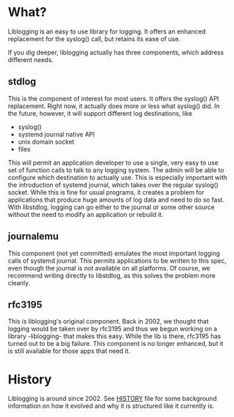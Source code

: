 What?
=====
Liblogging is an easy to use library for logging. It offers an enhanced
replacement for the syslog() call, but retains its ease of use.

If you dig deeper, liblogging actually has three components, which address
different needs.

stdlog
---------
This is the component of interest for most users. It offers the syslog()
API replacement. Right now, it actually does more or less what syslog() did.
In the future, however, it will support different log destinations, like

* syslog()
* systemd journal native API
* unix domain socket
* files

This will permit an application developer to use a single, very easy to
use set of function calls to talk to any logging system. The admin will
be able to configure which destination to actually use. This is especially
important with the introduction of systemd journal, which takes over the
regular syslog() socket. While this is fine for usual programs, it creates
a problem for applications that produce huge amounts of log data and need
to do so fast. With libstdlog, logging can go either to the journal or
some other source without the need to modify an application or rebuild it.

journalemu
----------
This component (not yet committed) emulates the most important logging
calls of systemd journal. This permits applications to be written to this
spec, even though the journal is not available on all platforms. Of course,
we recommend writing directly to libstdlog, as this solves the problem
more cleanly.

rfc3195
-------
This is liblogging's original component. Back in 2002, we thought that
logging would be taken over by rfc3195 and thus we begun working on a
library -liblogging- that makes this easy. While the lib is there, rfc3195
has turned out to be a big failure. This component is no longer enhanced,
but it is still available for those apps that need it.

History
=======
Liblogging is around since 2002. See [HISTORY](HISTORY.md) file for some
background information on how it evolved and why it is structured like
it currently is.
